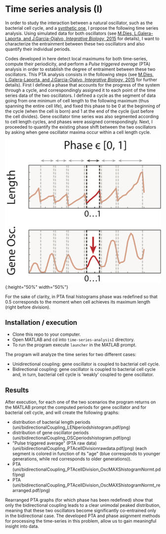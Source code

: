 # Time series analysis (I)

In order to study the interaction between a natural oscillator, such as the bacterial cell cycle, and a [synthetic
one](https://www.nature.com/articles/nature07389), I propose the following time series analysis. 
Using simulated data for both oscillators (see [M.Dies, L.Galera-Laporta, and J.Garcia-Ojalvo, _Integrative Biology_, 2015](http://pubs.rsc.org/en/content/articlelanding/2016/ib/c5ib00262a/unauth#!divAbstract) for details), I 
want to characterize the entrainment between these two oscillators and also quantify their individual periods.

Codes developed in here detect local maximums 
for both time-series, compute their periodicity, and perform a _Pulse triggered average_ (PTA) analysis
in order to establish the degree of entraiment between these two oscillators. This PTA analysis consists in the following steps (see [M.Dies, L.Galera-Laporta, and J.Garcia-Ojalvo, _Integrative Biology_, 2015](http://pubs.rsc.org/en/content/articlelanding/2016/ib/c5ib00262a/unauth#!divAbstract) for further details).
First I defined a phase that accounts for the progress of the system through a cycle, and correspondingly assigned it to each point of the time series data of the two oscillators. I defined a cycle as the segment of data going from one minimum of cell length to the following maximum (thus spanning the entire cell life), and fixed this phase to be 0 at the beginning of the cycle (when the cell is born) and 1 at the end of the cycle (just before the cell divides). Gene oscillator time series was also segmented according to cell length cycles, and phases were assigned correspondingly. Next, I proceeded to quantify the existing phase shift between the two oscillators by asking when gene oscillator maxima occur within a cell length cycle.

![PhaseAssignment](https://github.com/mdies/time-series-analysisI/blob/master/PhaseAssignment.png){:height="50%" width="50%"}

For the sake of clarity, in PTA final histograms phase was redefined so that 0.5 corresponds to the moment when cell achieves its maximum length (right before division). 

## Installation / execution
* Clone this repo to your computer.
* Open MATLAB and cd into `time-series-analysisI` directory.
* To run the program execute `launcher` in the MATLAB prompt.

The program will analyze the time series for two different cases:
* Unidirectional coupling: gene oscillator is coupled to bacterial cell cycle.
* Bidirectional coupling: gene oscillator is coupled to bacterial cell cycle and, in turn, bacterial 
cell cycle is 'weakly' coupled to gene oscillator.

## Results
After execution, for each one of the two scenarios the program returns on the MATLAB prompt 
the computed periods
for gene oscillator and for bacterial cell cycle, and will create the following graphs:

  - distribution of bacterial length periods (uni/bidirectionalCoupling\_LENperiodshistogram.pdf/png)
  - distribution of gene oscillator periods (uni/bidirectionalCoupling\_OSCperiodshistogram.pdf/png)
  - "Pulse triggered average" (PTA raw data) (uni/bidirectionalCoupling\_PTAcellDivisionrawdata.pdf/png)
    (each segment is colored in function of its "age" (blue corresponds to younger generations,
    while red corresponds to older generations)).
  - PTA (uni/bidirectionalCoupling\_PTAcellDivision\_OscMAXShistogramNormt.pdf/png)
  - PTA (uni/bidirectionalCoupling\_PTAcellDivision\_OscMAXShistogramNormt\_rearranged.pdf/png)

Rearranged PTA graphs (for which phase has been redefined) show that only the bidirectional coupling 
leads to a clear unimodal peaked distribution,
meaning that these two oscillators become significantly co-entrained only in the bidirectional case.
The developed PTA and phase asignment methods for processing the time-series in this problem, allow us 
to gain meaningful insight into data.

